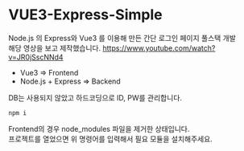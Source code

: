 # VUE3-Express-Simple
Node.js 의 Express와 Vue3 를 이용해 만든 간단 로그인 페이지 풀스택 개발  
해당 영상을 보고 제작했습니다.
https://www.youtube.com/watch?v=JR0jSscNNd4

 - Vue3 => Frontend
 - Node.js + Express => Backend
 
 DB는 사용되지 않았고 하드코딩으로 ID, PW를 관리합니다.  
 
```
npm i
```
Frontend의 경우 node_modules 파일을 제거한 상태입니다.  
프로젝트를 열었으면 위 명령어를 입력해서 필요 모듈을 설치해주세요.
